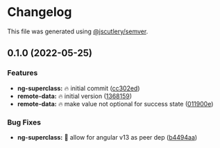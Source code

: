 # Changelog

This file was generated using [@jscutlery/semver](https://github.com/jscutlery/semver).

## 0.1.0 (2022-05-25)


### Features

* **ng-superclass:** 🔥 initial commit ([cc302ed](https://github.com/DmitryEfimenko/ngspot/commit/cc302ed3199042330fb79c9407839a1270c7e74a))
* **remote-data:** 🔥 initial version ([1368159](https://github.com/DmitryEfimenko/ngspot/commit/1368159ab978402102860208af7aa0ad783d6a53))
* **remote-data:** 🔥 make value not optional for success state ([011900e](https://github.com/DmitryEfimenko/ngspot/commit/011900ecd8a24f065d134a5170eff099c4cdba87))


### Bug Fixes

* **ng-superclass:** 🐞 allow for angular v13 as peer dep ([b4494aa](https://github.com/DmitryEfimenko/ngspot/commit/b4494aae0810e4143ae134efb948faef8b652353))
